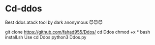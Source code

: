 # Cd-ddos
Best ddos atack tool by dark anonymous 😈😈😈



git clone https://github.com/fahad955/Ddos/ 
cd Ddos
chmod +x *
bash install.sh
Use
cd Ddos
python3 Ddos.py
